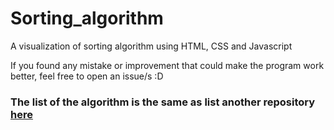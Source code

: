 # Sorting_algorithm
A visualization of sorting algorithm using HTML, CSS and Javascript


If you found any mistake or improvement that could make the program work better, feel free to open an issue/s :D


### The list of the algorithm is the same as list another repository [here](https://github.com/Leonlit/Sorting_algorithm)
